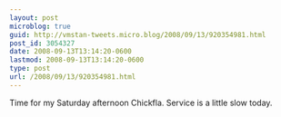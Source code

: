 ```yaml
---
layout: post
microblog: true
guid: http://vmstan-tweets.micro.blog/2008/09/13/920354981.html
post_id: 3054327
date: 2008-09-13T13:14:20-0600
lastmod: 2008-09-13T13:14:20-0600
type: post
url: /2008/09/13/920354981.html
---
```

Time for my Saturday afternoon Chickfla. Service is a little slow today.

